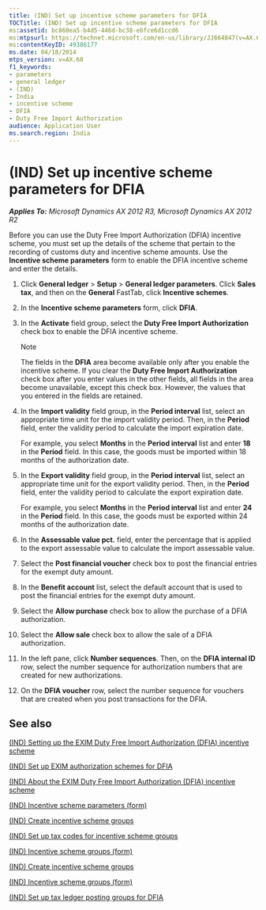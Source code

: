 ```yaml
---
title: (IND) Set up incentive scheme parameters for DFIA
TOCTitle: (IND) Set up incentive scheme parameters for DFIA
ms:assetid: bc860ea5-b4d5-446d-bc38-ebfce6d1ccd6
ms:mtpsurl: https://technet.microsoft.com/en-us/library/JJ664847(v=AX.60)
ms:contentKeyID: 49386177
ms.date: 04/18/2014
mtps_version: v=AX.60
f1_keywords:
- parameters
- general ledger
- (IND)
- India
- incentive scheme
- DFIA
- Duty Free Import Authorization
audience: Application User
ms.search.region: India
---
```


# (IND) Set up incentive scheme parameters for DFIA 


_**Applies To:** Microsoft Dynamics AX 2012 R3, Microsoft Dynamics AX 2012 R2_

Before you can use the Duty Free Import Authorization (DFIA) incentive scheme, you must set up the details of the scheme that pertain to the recording of customs duty and incentive scheme amounts. Use the **Incentive scheme parameters** form to enable the DFIA incentive scheme and enter the details.

1.  Click **General ledger** \> **Setup** \> **General ledger parameters**. Click **Sales tax**, and then on the **General** FastTab, click **Incentive schemes**.

2.  In the **Incentive scheme parameters** form, click **DFIA**.

3.  In the **Activate** field group, select the **Duty Free Import Authorization** check box to enable the DFIA incentive scheme.
    

    > [!NOTE]
    > <P>The fields in the <STRONG>DFIA</STRONG> area become available only after you enable the incentive scheme. If you clear the <STRONG>Duty Free Import Authorization</STRONG> check box after you enter values in the other fields, all fields in the area become unavailable, except this check box. However, the values that you entered in the fields are retained.</P>



4.  In the **Import validity** field group, in the **Period interval** list, select an appropriate time unit for the import validity period. Then, in the **Period** field, enter the validity period to calculate the import expiration date.
    
    For example, you select **Months** in the **Period interval** list and enter **18** in the **Period** field. In this case, the goods must be imported within 18 months of the authorization date.

5.  In the **Export validity** field group, in the **Period interval** list, select an appropriate time unit for the export validity period. Then, in the **Period** field, enter the validity period to calculate the export expiration date.
    
    For example, you select **Months** in the **Period interval** list and enter **24** in the **Period** field. In this case, the goods must be exported within 24 months of the authorization date.

6.  In the **Assessable value pct.** field, enter the percentage that is applied to the export assessable value to calculate the import assessable value.

7.  Select the **Post financial voucher** check box to post the financial entries for the exempt duty amount.

8.  In the **Benefit account** list, select the default account that is used to post the financial entries for the exempt duty amount.

9.  Select the **Allow purchase** check box to allow the purchase of a DFIA authorization.

10. Select the **Allow sale** check box to allow the sale of a DFIA authorization.

11. In the left pane, click **Number sequences**. Then, on the **DFIA internal ID** row, select the number sequence for authorization numbers that are created for new authorizations.

12. On the **DFIA voucher** row, select the number sequence for vouchers that are created when you post transactions for the DFIA.

## See also

[(IND) Setting up the EXIM Duty Free Import Authorization (DFIA) incentive scheme](ind-setting-up-the-exim-duty-free-import-authorization-dfia-incentive-scheme.md)

[(IND) Set up EXIM authorization schemes for DFIA](ind-set-up-exim-authorization-schemes-for-dfia.md)

[(IND) About the EXIM Duty Free Import Authorization (DFIA) incentive scheme](ind-about-the-exim-duty-free-import-authorization-dfia-incentive-scheme.md)

[(IND) Incentive scheme parameters (form)](https://technet.microsoft.com/en-us/library/jj677946\(v=ax.60\))

[(IND) Create incentive scheme groups](ind-create-incentive-scheme-groups.md)

[(IND) Set up tax codes for incentive scheme groups](ind-set-up-tax-codes-for-incentive-scheme-groups.md)

[(IND) Incentive scheme groups (form)](https://technet.microsoft.com/en-us/library/jj664715\(v=ax.60\))

[(IND) Create incentive scheme groups](ind-create-incentive-scheme-groups.md)

[(IND) Incentive scheme groups (form)](https://technet.microsoft.com/en-us/library/jj664715\(v=ax.60\))

[(IND) Set up tax ledger posting groups for DFIA](ind-set-up-tax-ledger-posting-groups-for-dfia.md)

  



